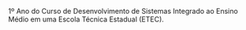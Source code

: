 1º Ano do Curso de Desenvolvimento de Sistemas Integrado ao Ensino Médio em uma Escola Técnica Estadual (ETEC).
